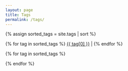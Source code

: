 ```yaml
---
layout: page
title: Tags
permalink: /tags/
---
```


{% assign sorted_tags = site.tags | sort %}

<p>
{% for tag in sorted_tags %}
  <span>
    <a href="#{{ tag[0] | slugify }}" onclick="showTagged('{{ tag[0] | slugify }}')">{{ tag[0] }}</a> | 
  </span>
{% endfor %}
</p>

<script>
function showTagged(tag) {
  document.querySelectorAll('.tagged-posts').forEach(el => el.style.display = 'none');
  document.getElementById(tag).style.display = 'block';
}
</script>

{% for tag in sorted_tags %}
<div id="{{ tag[0] | slugify }}" class="tagged-posts" style="display:none;">
  <h2>Posts tagged with {{ tag[0] }}</h2>
  <ul>
    {% for post in tag[1] %}
    <li><a href="{{ post.url }}">{{ post.title }}</a></li>
    {% endfor %}
  </ul>
</div>
{% endfor %}